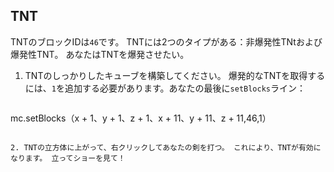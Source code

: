 ## TNT

TNTのブロックIDは`46`です。 TNTには2つのタイプがある：非爆発性TNtおよび爆発性TNT。 あなたはTNTを爆発させたい。

1. TNTのしっかりしたキューブを構築してください。 爆発的なTNTを取得するには、`1`を追加する必要があります。あなたの最後に`setBlocks`ライン：
    
    ```python
mc.setBlocks（x + 1、y + 1、z + 1、x + 11、y + 11、z + 11,46,1）
```

2. TNTの立方体に上がって、右クリックしてあなたの剣を打つ。 これにより、TNTが有効になります。 立ってショーを見て！